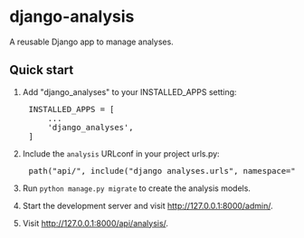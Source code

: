 # django-analysis


A reusable Django app to manage analyses.

Quick start
-----------

1. Add "django_analyses" to your INSTALLED_APPS setting:

<pre>
    INSTALLED_APPS = [  
        ...  
        'django_analyses',  
    ]  
</pre>

2. Include the `analysis` URLconf in your project urls.py:

<pre>
    path("api/", include("django_analyses.urls", namespace="analysis")),
</pre>

3. Run `python manage.py migrate` to create the analysis models.

4. Start the development server and visit http://127.0.0.1:8000/admin/.

5. Visit http://127.0.0.1:8000/api/analysis/.
